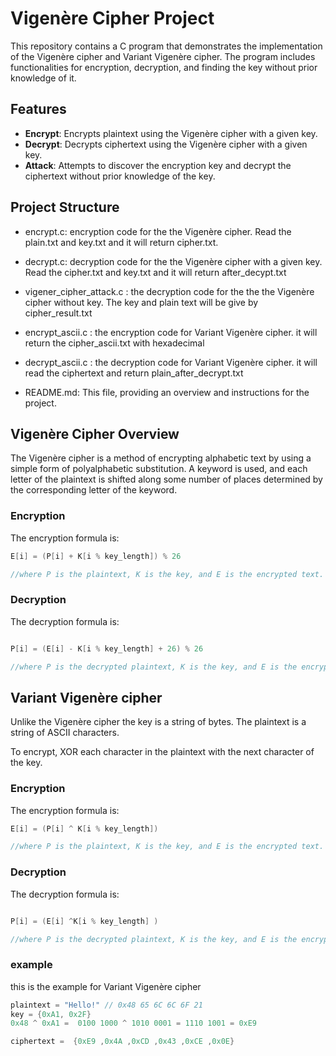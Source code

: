 # Vigenère Cipher Project

This repository contains a C program that demonstrates the implementation of the Vigenère cipher and Variant Vigenère cipher. The program includes functionalities for encryption, decryption, and finding the key without prior knowledge of it.

## Features

- **Encrypt**: Encrypts plaintext using the Vigenère cipher with a given key.
- **Decrypt**: Decrypts ciphertext using the Vigenère cipher with a given key.
- **Attack**: Attempts to discover the encryption key and decrypt the ciphertext without prior knowledge of the key.

## Project Structure
- encrypt.c: encryption code for the the Vigenère cipher. Read the plain.txt and key.txt and it will return cipher.txt.
  
- decrypt.c: decryption code for the the Vigenère cipher with a given key. Read the cipher.txt and key.txt and it will return after_decypt.txt

- vigener_cipher_attack.c : the decryption code for the the the Vigenère cipher without key. The key and plain text will be give by cipher_result.txt
  
- encrypt_ascii.c : the encryption code for Variant Vigenère cipher. it will return the cipher_ascii.txt with hexadecimal

- decrypt_ascii.c : the decryption code for Variant Vigenère cipher. it will read the ciphertext and return plain_after_decrypt.txt


- README.md: This file, providing an overview and instructions for the project.

## Vigenère Cipher Overview

The Vigenère cipher is a method of encrypting alphabetic text by using a simple form of polyalphabetic substitution. A keyword is used, and each letter of the plaintext is shifted along some number of places determined by the corresponding letter of the keyword.

### Encryption
The encryption formula is:

```c
E[i] = (P[i] + K[i % key_length]) % 26

//where P is the plaintext, K is the key, and E is the encrypted text.
```


### Decryption
The decryption formula is:

```c

P[i] = (E[i] - K[i % key_length] + 26) % 26

//where P is the decrypted plaintext, K is the key, and E is the encrypted text.
```

## Variant Vigenère cipher

Unlike the Vigenère cipher the key is a string of bytes. The plaintext is a string of ASCII characters.

To encrypt, XOR each character in the plaintext with the next character of the key.

### Encryption
The encryption formula is:

```c
E[i] = (P[i] ^ K[i % key_length])

//where P is the plaintext, K is the key, and E is the encrypted text.
```


### Decryption
The decryption formula is:

```c

P[i] = (E[i] ^K[i % key_length] )

//where P is the decrypted plaintext, K is the key, and E is the encrypted text.
```

### example

this is the example for Variant Vigenère cipher

```c
plaintext = "Hello!" // 0x48 65 6C 6C 6F 21
key = {0xA1, 0x2F}
0x48 ^ 0xA1 =  0100 1000 ^ 1010 0001 = 1110 1001 = 0xE9

ciphertext =  {0xE9 ,0x4A ,0xCD ,0x43 ,0xCE ,0x0E}

```
